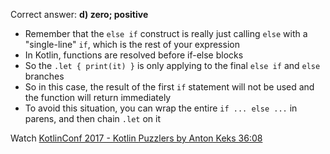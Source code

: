 Correct answer: **d) zero; positive**

* Remember that the `else if` construct is really just calling `else` with
  a "single-line" `if`, which is the rest of your expression
* In Kotlin, functions are resolved before if-else blocks
* So the `.let { print(it) }` is only applying to the final `else if` and
  `else` branches
* So in this case, the result of the first `if` statement will not be used and
  the function will return immediately
* To avoid this situation, you can wrap the entire `if ... else ...` in parens,
  and then chain `.let` on it

Watch [KotlinConf 2017 - Kotlin Puzzlers by Anton Keks 36:08](https://www.youtube.com/watch?v=ukwVzLq_pHk&lc=UgzH3QiIn1vLhtL2M0Z4AaABAg#t=36m08s)
